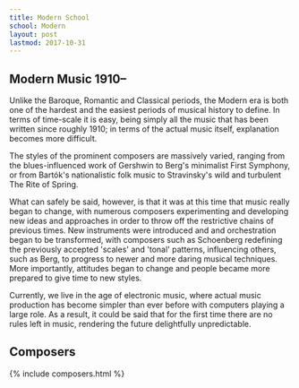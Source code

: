 ```yaml
---
title: Modern School
school: Modern
layout: post
lastmod: 2017-10-31
---
```


## Modern Music 1910–

Unlike the Baroque, Romantic and Classical periods, the Modern era is both one of the hardest and the easiest periods of musical history to define.  In terms of time-scale it is easy, being simply all the music that has been written since roughly 1910;  in terms of the actual music itself, explanation becomes more difficult.

The styles of the prominent composers are massively varied, ranging from the blues-influenced work of Gershwin to Berg's minimalist First Symphony, or from Bartók's nationalistic folk music to Stravinsky's wild and turbulent The Rite of Spring.

What can safely be said, however, is that it was at this time that music really began to change, with numerous composers experimenting and developing new ideas and approaches in order to throw off the restrictive chains of previous times.  New instruments were introduced and and orchestration began to be transformed, with composers such as Schoenberg redefining the previously accepted 'scales' and 'tonal' patterns, influencing others, such as Berg, to progress to newer and more daring musical techniques.  More importantly, attitudes began to change and people became more prepared to give time to new styles.

Currently, we live in the age of electronic music, where actual music production has become simpler than ever before with computers playing a large role.  As a result, it could be said that for the first time there are no rules left in music, rendering the future delightfully unpredictable.

## Composers

{% include composers.html %}
